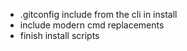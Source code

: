 - .gitconfig include from the cli in install
- include modern cmd replacements
- finish install scripts
